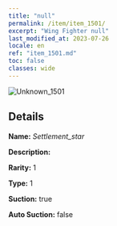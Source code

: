 ```yaml
---
title: "null"
permalink: /item/item_1501/
excerpt: "Wing Fighter null"
last_modified_at: 2023-07-26
locale: en
ref: "item_1501.md"
toc: false
classes: wide
---
```



 ![Unknown_1501](/images/item/Settlement_star_p.png)



## Details

 **Name:** *Settlement_star* 

 **Description:** 

 **Rarity:** 1 

 **Type:** 1 

 **Suction:** true 

 **Auto Suction:** false 


